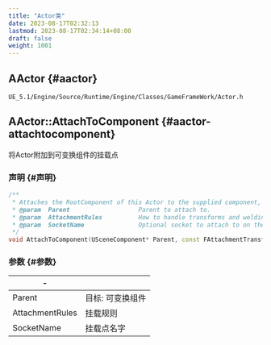 ```yaml
---
title: "Actor类"
date: 2023-08-17T02:32:13
lastmod: 2023-08-17T02:34:14+08:00
draft: false
weight: 1001
---
```


## AActor {#aactor}

`UE_5.1/Engine/Source/Runtime/Engine/Classes/GameFrameWork/Actor.h` <br/>


## AActor::AttachToComponent {#aactor-attachtocomponent}

将Actor附加到可变换组件的挂载点 <br/>


### 声明 {#声明}

```cpp
/**
 * Attaches the RootComponent of this Actor to the supplied component, optionally at a named socket. It is not valid to call this on components that are not Registered.
 * @param  Parent					Parent to attach to.
 * @param  AttachmentRules			How to handle transforms and welding when attaching.
 * @param  SocketName				Optional socket to attach to on the parent.
 */
void AttachToComponent(USceneComponent* Parent, const FAttachmentTransformRules& AttachmentRules, FName SocketName = NAME_None);
```


### 参数 {#参数}

| -               |           |
|-----------------|-----------|
| Parent          | 目标: 可变换组件 |
| AttachmentRules | 挂载规则  |
| SocketName      | 挂载点名字 |

